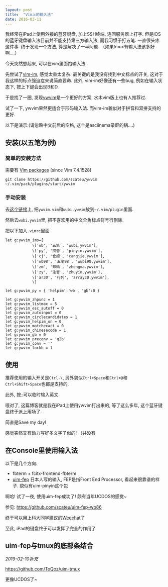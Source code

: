 ```yaml
---
layout: post
title:  "Vim上的输入法"
date: 2016-03-11
---
```


我经常在iPad上使用外接的蓝牙键盘, 加上SSH终端, 连回服务器上打字. 
但是iOS的蓝牙键盘输入法目前并不能支持第三方输入法, 而我习惯于打五笔. 一直很头疼这件事. 终于发现一个方法, 算是解决了一半问题. 
（如果tmux有输入法该多好啊....）

今天突然想起来, 可以在vim里面跑输入法. 

先尝试了[vim-im](http://vimim.googlecode.com/svn/vimim/vimim.html), 感觉太重太复杂. 最关键的是我没有找到中文标点的开关, 这对于我这样的标点强迫症来说简直要命. 
此外, vim-im好像还有一些bug, 例如在输入状态下, 按上下键会出现B和D. 

于是找了一圈, 发现[ywvim](http://www.vim.org/scripts/script.php?script_id=2662)是一个更好的方案, 水木vim版上也有人推荐过. 

试了一下, ywvim果然更适合于形码输入法. 而vim-im貌似对于拼音和双拼支持的更好. 

以下是演示:(请忽略中文前后的空格, 这个是asciinema录屏的锅....)

<script type="text/javascript" src="https://asciinema.org/a/11wkqm84agova88xx5du9jfiq.js" id="asciicast-11wkqm84agova88xx5du9jfiq" async></script>

## 安装(以五笔为例)

### 简单的安装方法

需要有 [Vim packages](http://vimhelp.appspot.com/repeat.txt.html#packages) (since Vim 7.4.1528)

    git clone https://github.com/scateu/ywvim ~/.vim/pack/plugins/start/ywvim

### 手动安装

去[这个链接](http://www.vim.org/scripts/script.php?script_id=2662)上, 把`ywvim.vim`和`wubi.ywvim`放到`~/.vim/plugin`里面. 

然后去`wubi.ywvim`里, 把不喜欢用的中文全角标点符号行删除. 


把以下加入`.vimrc`里面. 

```
let g:ywvim_ims=[
            \['wb', '五笔', 'wubi.ywvim'],
            \['py', '拼音', 'pinyin.ywvim'],
            \['cj', '仓颉', 'cangjie.ywvim'],
            \['wb98', '五笔98', 'wubi98.ywvim'],
            \['zm', '郑码', 'zhengma.ywvim'],
            \['zy', '注音', 'zhuyin.ywvim'],
            \['ar30', '行列', 'array30.ywvim'],
            \]

let g:ywvim_py = { 'helpim':'wb', 'gb':0 }

let g:ywvim_zhpunc = 1
let g:ywvim_listmax = 5
let g:ywvim_esc_autoff = 0
let g:ywvim_autoinput = 0
let g:ywvim_circlecandidates = 1
let g:ywvim_helpim_on = 0
let g:ywvim_matchexact = 0
let g:ywvim_chinesecode = 1
let g:ywvim_gb = 0
let g:ywvim_preconv = 'g2b'
let g:ywvim_conv = ''
let g:ywvim_lockb = 1 
```


## 使用

推荐使用的输入开关是`Ctrl-\`, 另外貌似`Ctrl+Space`和`Ctrl+@`和`Ctrl+Shift+Space`也都是支持的. 

此外, 按`;`可以临时输入英文. 



哦对了, 这篇博客就是我在iPad上使用ywvim打出来的, 等了这么多年, 这个蓝牙键盘终于派上用场了. 

简直是Save my day!

感觉突然又有动力写好多文字了似的! （并没有


## 在Console里使用输入法

以下是几个方向:

 - fbterm + fcitx-frontend-fbterm
 - [uim-fep](https://github.com/uim/uim/wiki/WhatsUim) 日本人写的输入, FEP是指Front End Processor, 看起来很靠谱的样子. 貌似有uim-pinyin这个包


啊哈! 试了一夜, 使用uim-fep成功了! 颇有当年UCDOS的感觉~

参见: <https://github.com/scateu/uim-fep-wb86>

终于可以用上科大同学建议的[Weechat](https://bbs.ustclug.org/t/irc-weechat-glowing-bear/23)了

至此, iPad的键盘终于可以发挥了完全的作用了

## uim-fep与tmux的底部条结合

*2019-02-10补充*

<https://github.com/ToQoz/uim-tmux>

更像UCDOS了~ 
